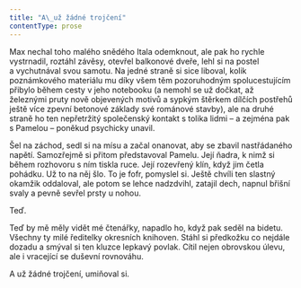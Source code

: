 ```yaml
---
title: "A\_už žádné trojčení"
contentType: prose
---
```


Max nechal toho malého snědého Itala odemknout, ale pak ho rychle vystrnadil, roztáhl závěsy, otevřel balkonové dveře, lehl si na postel a vychutnával svou samotu. Na jedné straně si sice liboval, kolik poznámkového materiálu mu díky všem těm pozoruhodným spolucestujícím přibylo během cesty v jeho notebooku (a nemohl se už dočkat, až železnými pruty nově objevených motivů a sypkým štěrkem dílčích postřehů ještě více zpevní betonové základy své románové stavby), ale na druhé straně ho ten nepřetržitý společenský kontakt s tolika lidmi – a zejména pak s Pamelou – poněkud psychicky unavil.

  

Šel na záchod, sedl si na mísu a začal onanovat, aby se zbavil nastřádaného napětí. Samozřejmě si přitom představoval Pamelu. Její ňadra, k nimž si během rozhovoru s ním tiskla ruce. Její rozevřený klín, když jim četla pohádku. Už to na něj šlo. To je fofr, pomyslel si. Ještě chvíli ten slastný okamžik oddaloval, ale potom se lehce nadzdvihl, zatajil dech, napnul břišní svaly a pevně sevřel prsty u nohou.

Teď.

Teď by mě měly vidět mé čtenářky, napadlo ho, když pak seděl na bidetu. Všechny ty milé ředitelky okresních knihoven. Stáhl si předkožku co nejdále dozadu a smýval si ten kluzce lepkavý povlak. Cítil nejen obrovskou úlevu, ale i vracející se duševní rovnováhu.

A už žádné trojčení, umiňoval si.
